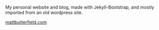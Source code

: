 My personal website and blog, made with Jekyll-Bootstrap, and mostly imported from an old wordpress site.  

[mattbutterfield.com](http://mattbutterfield.com)

